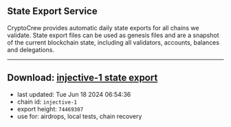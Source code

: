 ## State Export Service
CryptoCrew provides automatic daily state exports for all chains we validate. State export files can be used as genesis files and are a snapshot of the current blockchain state, including all validators, accounts, balances and delegations.

---
**Download: [injective-1 state export](https://dl-eu2.ccvalidators.com/SERVICE/injective/injective-1_export_74469307.json)**
---

- last updated: Tue Jun 18 2024 06:54:36
- chain id: `injective-1`
- export height: `74469307`
- use for: airdrops, local tests, chain recovery
